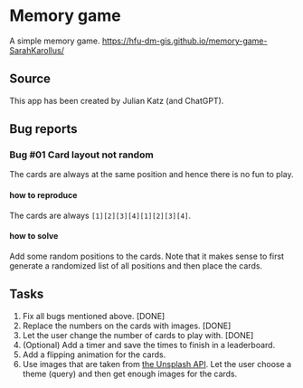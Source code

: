 # Memory game
A simple memory game.
https://hfu-dm-gis.github.io/memory-game-SarahKarollus/ 

## Source
This app has been created by Julian Katz (and ChatGPT).

## Bug reports

### Bug #01 Card layout not random
The cards are always at the same position and hence there is no fun to play.
#### how to reproduce
The cards are always `[1][2][3][4][1][2][3][4]`.
#### how to solve
Add some random positions to the cards. Note that it makes sense to first generate a randomized list of all positions and then place the cards.

## Tasks
1. Fix all bugs mentioned above.  [DONE]
2. Replace the numbers on the cards with images.  [DONE]
3. Let the user change the number of cards to play with. [DONE]
4. (Optional) Add a timer and save the times to finish in a leaderboard.
5. Add a flipping animation for the cards.
6. Use images that are taken from [the Unsplash API](https://unsplash.com/documentation#get-a-random-photo). Let the user choose a theme (query) and then get enough images for the cards.
